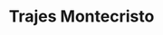 ---
title: "Trajes Montecristo"
url: /caracas/trajes-montecristo-boulevard-de-catia/
shop: Kleidung
---